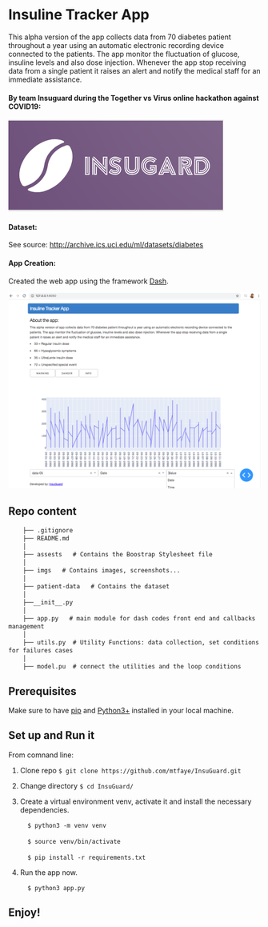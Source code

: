 # Insuline Tracker App

This alpha version of the app collects data from 70 diabetes patient throughout a year using an automatic electronic recording device connected to the patients. The app monitor the fluctuation of glucose, insuline levels and also dose injection. Whenever the app stop receiving data from a single patient it raises an alert and notify the medical staff for an immediate assistance.

#### By team Insuguard during the Together vs Virus online hackathon against COVID19: 
![Logo](imgs/logo_2.png)






#### 	 Dataset:
See source: http://archive.ics.uci.edu/ml/datasets/diabetes

#### 	 App Creation:
Created the web app using the framework [Dash](https://plotly.com/dash/). 

![App](imgs/app.png)

## Repo content 

		├── .gitignore
		├── README.md
		│  
		├── assests   # Contains the Boostrap Stylesheet file
		│  
		├── imgs   # Contains images, screenshots...
		│  
		├── patient-data   # Contains the dataset
		│   
		├──__init__.py    
		│   
		├── app.py   # main module for dash codes front end and callbacks management
		│   
		├── utils.py  # Utility Functions: data collection, set conditions for failures cases
		│  
		├── model.pu  # connect the utilities and the loop conditions


## Prerequisites

Make sure to have [pip](https://pip.pypa.io/en/stable/) and [Python3+](https://www.python.org/downloads/) installed in your local machine. 


## Set up and Run it

From comnand line:

1. Clone repo  ``` $ git clone https://github.com/mtfaye/InsuGuard.git ```

2. Change directory ``` $ cd InsuGuard/ ```

3. Create a virtual environment venv, activate it and install the necessary dependencies.
		
	     $ python3 -m venv venv
		
	     $ source venv/bin/activate
		
	     $ pip install -r requirements.txt
	     
4. Run the app now.
		
	     $ python3 app.py
	     
	     
	  
	  
## Enjoy! 
	 





